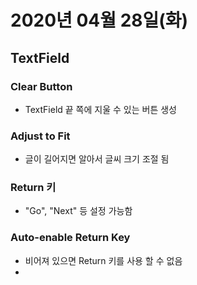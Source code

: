 

# 2020년 04월 28일(화)

## TextField

### Clear Button

- TextField 끝 쪽에 지울 수 있는 버튼 생성

### Adjust to Fit

- 글이 길어지면 알아서 글씨 크기 조절 됨

### Return 키

- "Go", "Next" 등 설정 가능함

### Auto-enable Return Key

- 비어져 있으면 Return 키를 사용 할 수 없음
- 
